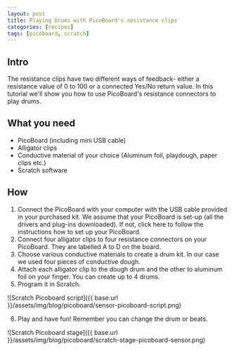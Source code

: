 ```yaml
---
layout: post
title: Playing Drums with PicoBoard's resistance clips
categories: [recipes]
tags: [picoboard, scratch]
---
```


## Intro
The resistance clips have two different ways of feedback- either a resistance value of 0 to 100 or a connected Yes/No return value. In this tutorial we'll show you how to use PicoBoard's resistance connectors to play drums.
<!--more-->
## What you need
- PicoBoard (including mini USB cable)
- Alligator clips
- Conductive material of your choice (Aluminum foil, playdough, paper clips etc.)
- Scratch software

## How
1. Connect the PicoBoard with your computer with the USB cable provided in your purchased kit. We assume that your PicoBoard is set-up (all the drivers and plug-ins downloaded). If not, click here to follow the instructions how to set up your PicoBoard.
2. Connect four alligator clips to four resistance connectors on your PicoBoard. They are labelled A to D on the board.
3. Choose various conductive materials to create a drum kit. In our case we used four pieces of conductive dough.
4. Attach each alligator clip to the dough drum and the other to aluminum foil on your finger. You can create up to 4 drums.
5. Program it in Scratch.

![Scratch Picoboard script]({{ base.url }}/assets/img/blog/picoboard/sensor-picoboard-script.png)

6. Play and have fun! Remember you can change the drum or beats.

![Scratch Picoboard stage]({{ base.url }}/assets/img/blog/picoboard/scratch-stage-picoboard-sensor.png)
